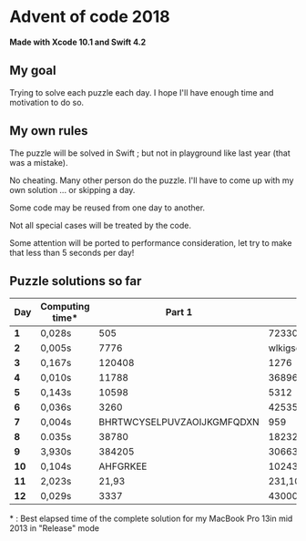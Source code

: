# Advent of code 2018
**Made with Xcode 10.1 and Swift 4.2**

## My goal
Trying to solve each puzzle each day. I hope I'll have enough time and motivation to do so.

## My own rules

The puzzle will be solved in Swift ; but not in playground like last year (that was a mistake).

No cheating. Many other person do the puzzle. I'll have to come up with my own solution ... or skipping a day.

Some code may be reused from one day to another.

Not all special cases will be treated by the code.

Some attention will be ported to performance consideration, let try to make that less than 5 seconds per day!

## Puzzle solutions so far

| Day    | Computing time* | Part 1   | Part 2     |
|--------|-----------------|----------|------------|
| **1**  | 0,028s          | 505      | 72330      |
| **2**  | 0,005s          | 7776     | wlkigsqyfecjqqmnxaktdrhbz |
| **3**  | 0,167s          | 120408   | 1276       |
| **4**  | 0,010s          | 11788    | 36896      |
| **5**  | 0,143s          | 10598    | 5312       |
| **6**  | 0,036s          | 3260     | 42535      |
| **7**  | 0,004s          | BHRTWCYSELPUVZAOIJKGMFQDXN | 959 |
| **8**  | 0.035s          | 38780    | 18232      |
| **9**  | 3,930s          | 384205   | 3066307353 |
| **10** | 0,104s          | AHFGRKEE | 10243      |
| **11** | 2,023s          | 21,93    | 231,108,14 |
| **12** | 0,029s          | 3337     | 4300000000349 |

\* : Best elapsed time of the complete solution for my MacBook Pro 13in mid 2013 in "Release" mode
